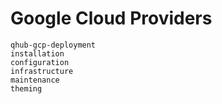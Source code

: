 # Google Cloud Providers

```{toctree}
qhub-gcp-deployment
installation
configuration
infrastructure
maintenance
theming
```
